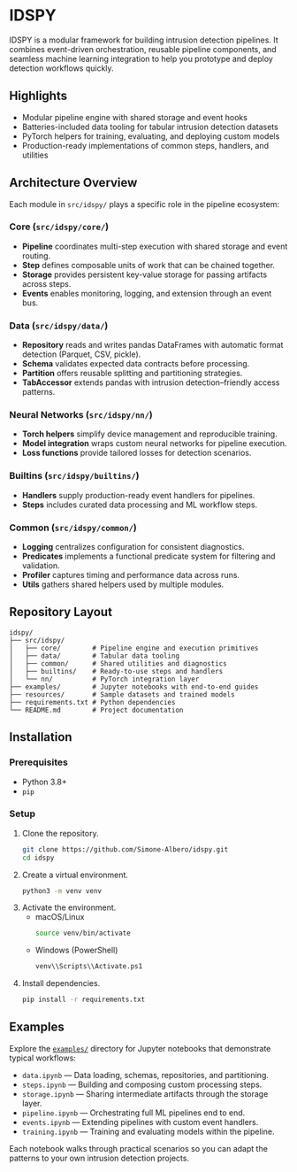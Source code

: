 # IDSPY

IDSPY is a modular framework for building intrusion detection pipelines. It combines event-driven orchestration, reusable pipeline components, and seamless machine learning integration to help you prototype and deploy detection workflows quickly.

## Highlights

- Modular pipeline engine with shared storage and event hooks
- Batteries-included data tooling for tabular intrusion detection datasets
- PyTorch helpers for training, evaluating, and deploying custom models
- Production-ready implementations of common steps, handlers, and utilities

## Architecture Overview

Each module in `src/idspy/` plays a specific role in the pipeline ecosystem:

### Core (`src/idspy/core/`)
- **Pipeline** coordinates multi-step execution with shared storage and event routing.
- **Step** defines composable units of work that can be chained together.
- **Storage** provides persistent key-value storage for passing artifacts across steps.
- **Events** enables monitoring, logging, and extension through an event bus.

### Data (`src/idspy/data/`)
- **Repository** reads and writes pandas DataFrames with automatic format detection (Parquet, CSV, pickle).
- **Schema** validates expected data contracts before processing.
- **Partition** offers reusable splitting and partitioning strategies.
- **TabAccessor** extends pandas with intrusion detection–friendly access patterns.

### Neural Networks (`src/idspy/nn/`)
- **Torch helpers** simplify device management and reproducible training.
- **Model integration** wraps custom neural networks for pipeline execution.
- **Loss functions** provide tailored losses for detection scenarios.

### Builtins (`src/idspy/builtins/`)
- **Handlers** supply production-ready event handlers for pipelines.
- **Steps** includes curated data processing and ML workflow steps.

### Common (`src/idspy/common/`)
- **Logging** centralizes configuration for consistent diagnostics.
- **Predicates** implements a functional predicate system for filtering and validation.
- **Profiler** captures timing and performance data across runs.
- **Utils** gathers shared helpers used by multiple modules.

## Repository Layout

```text
idspy/
├── src/idspy/
│   ├── core/        # Pipeline engine and execution primitives
│   ├── data/        # Tabular data tooling
│   ├── common/      # Shared utilities and diagnostics
│   ├── builtins/    # Ready-to-use steps and handlers
│   └── nn/          # PyTorch integration layer
├── examples/        # Jupyter notebooks with end-to-end guides
├── resources/       # Sample datasets and trained models
├── requirements.txt # Python dependencies
└── README.md        # Project documentation
```

## Installation

### Prerequisites

- Python 3.8+
- `pip`

### Setup

1. Clone the repository.
   ```bash
   git clone https://github.com/Simone-Albero/idspy.git
   cd idspy
   ```
2. Create a virtual environment.
   ```bash
   python3 -m venv venv
   ```
3. Activate the environment.
   - macOS/Linux
     ```bash
     source venv/bin/activate
     ```
   - Windows (PowerShell)
     ```bash
     venv\\Scripts\\Activate.ps1
     ```
4. Install dependencies.
   ```bash
   pip install -r requirements.txt
   ```

## Examples

Explore the [`examples/`](examples/) directory for Jupyter notebooks that demonstrate typical workflows:

- `data.ipynb` — Data loading, schemas, repositories, and partitioning.
- `steps.ipynb` — Building and composing custom processing steps.
- `storage.ipynb` — Sharing intermediate artifacts through the storage layer.
- `pipeline.ipynb` — Orchestrating full ML pipelines end to end.
- `events.ipynb` — Extending pipelines with custom event handlers.
- `training.ipynb` — Training and evaluating models within the pipeline.

Each notebook walks through practical scenarios so you can adapt the patterns to your own intrusion detection projects.
